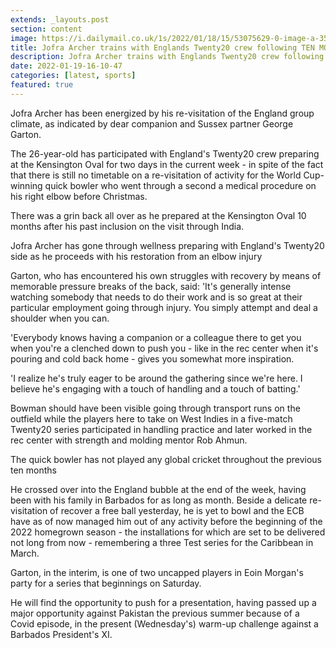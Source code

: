 ```yaml
---
extends: _layouts.post
section: content
image: https://i.dailymail.co.uk/1s/2022/01/18/15/53075629-0-image-a-35_1642520807865.jpg 
title: Jofra Archer trains with Englands Twenty20 crew following TEN MONTHS from cricket 
description: Jofra Archer trains with Englands Twenty20 crew following TEN MONTHS from cricket 
date: 2022-01-19-16-10-47 
categories: [latest, sports] 
featured: true 
--- 
```

Jofra Archer has been energized by his re-visitation of the England group climate, as indicated by dear companion and Sussex partner George Garton.

The 26-year-old has participated with England's Twenty20 crew preparing at the Kensington Oval for two days in the current week - in spite of the fact that there is still no timetable on a re-visitation of activity for the World Cup-winning quick bowler who went through a second a medical procedure on his right elbow before Christmas.

There was a grin back all over as he prepared at the Kensington Oval 10 months after his past inclusion on the visit through India.

Jofra Archer has gone through wellness preparing with England's Twenty20 side as he proceeds with his restoration from an elbow injury

Garton, who has encountered his own struggles with recovery by means of memorable pressure breaks of the back, said: 'It's generally intense watching somebody that needs to do their work and is so great at their particular employment going through injury. You simply attempt and deal a shoulder when you can.

'Everybody knows having a companion or a colleague there to get you when you're a clenched down to push you - like in the rec center when it's pouring and cold back home - gives you somewhat more inspiration.

'I realize he's truly eager to be around the gathering since we're here. I believe he's engaging with a touch of handling and a touch of batting.'

Bowman should have been visible going through transport runs on the outfield while the players here to take on West Indies in a five-match Twenty20 series participated in handling practice and later worked in the rec center with strength and molding mentor Rob Ahmun.

The quick bowler has not played any global cricket throughout the previous ten months

He crossed over into the England bubble at the end of the week, having been with his family in Barbados for as long as month. Beside a delicate re-visitation of recover a free ball yesterday, he is yet to bowl and the ECB have as of now managed him out of any activity before the beginning of the 2022 homegrown season - the installations for which are set to be delivered not long from now - remembering a three Test series for the Caribbean in March.

Garton, in the interim, is one of two uncapped players in Eoin Morgan's party for a series that beginnings on Saturday.

He will find the opportunity to push for a presentation, having passed up a major opportunity against Pakistan the previous summer because of a Covid episode, in the present (Wednesday's) warm-up challenge against a Barbados President's XI.